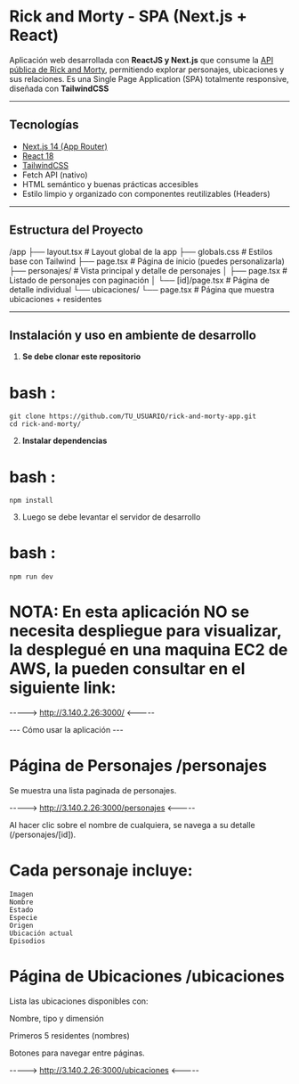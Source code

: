 # Rick and Morty - SPA (Next.js + React)

Aplicación web desarrollada con **ReactJS y Next.js** que consume la [API pública de Rick and Morty](https://rickandmortyapi.com/), permitiendo explorar personajes, ubicaciones y sus relaciones. Es una Single Page Application (SPA) totalmente responsive, diseñada con **TailwindCSS**

---

## Tecnologías

- [Next.js 14 (App Router)](https://nextjs.org/)
- [React 18](https://reactjs.org/)
- [TailwindCSS](https://tailwindcss.com/)
- Fetch API (nativo)
- HTML semántico y buenas prácticas accesibles
- Estilo limpio y organizado con componentes reutilizables (Headers)

---

## Estructura del Proyecto

/app
├── layout.tsx # Layout global de la app
├── globals.css # Estilos base con Tailwind
├── page.tsx # Página de inicio (puedes personalizarla)
├── personajes/ # Vista principal y detalle de personajes
│ ├── page.tsx # Listado de personajes con paginación
│ └── [id]/page.tsx # Página de detalle individual
└── ubicaciones/
└── page.tsx # Página que muestra ubicaciones + residentes

---

## Instalación y uso en ambiente de desarrollo

1. **Se debe clonar este repositorio**
# bash :
    git clone https://github.com/TU_USUARIO/rick-and-morty-app.git
    cd rick-and-morty/

2. **Instalar dependencias**
# bash :
    npm install

3. Luego se debe levantar el servidor de desarrollo
# bash :
    npm run dev
# NOTA: En esta aplicación NO se necesita despliegue para visualizar, la desplegué en una maquina EC2 de AWS, la pueden consultar en el siguiente link:
   -----> http://3.140.2.26:3000/ <-----



--- Cómo usar la aplicación ---

# Página de Personajes /personajes
Se muestra una lista paginada de personajes.

   -----> http://3.140.2.26:3000/personajes <-----

Al hacer clic sobre el nombre de cualquiera, se navega a su detalle (/personajes/[id]).

# Cada personaje incluye:
  
    Imagen
    Nombre
    Estado
    Especie
    Origen
    Ubicación actual
    Episodios

# Página de Ubicaciones /ubicaciones
Lista las ubicaciones disponibles con:

Nombre, tipo y dimensión

Primeros 5 residentes (nombres)

Botones para navegar entre páginas.

  -----> http://3.140.2.26:3000/ubicaciones <-----

















